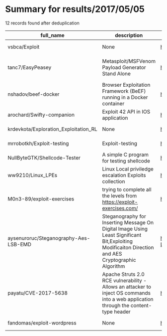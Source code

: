 
# Summary for results/2017/05/05
    
12 records found after deduplication

| full_name | description | html_url | matched_list | matched_count | pushed_at | size | stargazers_count | language | forks_count |
|---------------------------------------|----------------------------------------------------------------------------------------------------------------------------------------------------|----------------------------------------------------------|---------------------------------------------|-----------------|---------------------------|--------|--------------------|------------|---------------|
| vsbca/Exploit | None | https://github.com/vsbca/Exploit | ['exploit'] | 1 | 2017-05-05 17:37:11+00:00 | 3 | 0 | Python | 0 |
| tanc7/EasyPeasey | Metasploit/MSFVenom Payload Generator Stand Alone | https://github.com/tanc7/EasyPeasey | ['metasploit module OR metasploit payload'] | 1 | 2017-05-05 15:17:20+00:00 | 73 | 18 | Python | 12 |
| nshadov/beef-docker | Browser Exploitation Framework (BeEF) running in a Docker container | https://github.com/nshadov/beef-docker | ['exploit'] | 1 | 2017-05-05 13:55:33+00:00 | 2 | 0 | Shell | 1 |
| arochard/Swifty-companion | Exploit 42 API in IOS application | https://github.com/arochard/Swifty-companion | ['exploit'] | 1 | 2017-05-05 19:10:59+00:00 | 276 | 0 | Swift | 0 |
| krdevkota/Exploration_Exploitation_RL | None | https://github.com/krdevkota/Exploration_Exploitation_RL | ['exploit'] | 1 | 2017-05-05 11:07:35+00:00 | 4113 | 0 | TeX | 1 |
| mrrobotkh/Exploit-testing | Exploit-testing | https://github.com/mrrobotkh/Exploit-testing | ['exploit'] | 1 | 2017-05-05 00:18:30+00:00 | 0 | 0 | | 0 |
| NullByteGTK/Shellcode-Tester | A simple C program for testing shellcode | https://github.com/NullByteGTK/Shellcode-Tester | ['shellcode'] | 1 | 2017-05-05 08:47:00+00:00 | 4 | 0 | C | 0 |
| ww9210/Linux_LPEs | Linux Local priviledge escalation Exploits collection | https://github.com/ww9210/Linux_LPEs | ['exploit'] | 1 | 2017-05-05 16:55:49+00:00 | 2 | 1 | | 0 |
| M0n3-89/exploit-exercises | trying to complete all the levels from https://exploit-exercises.com/ | https://github.com/M0n3-89/exploit-exercises | ['exploit'] | 1 | 2017-05-05 08:24:54+00:00 | 3 | 0 | Python | 0 |
| aysenuroruc/Steganography-Aes-LSB-EMD | Steganography for Inserting Message On Digital Image Using Least Significant Bit,Exploiting Modificaiton Direction and AES Cryptographic Algorithm | https://github.com/aysenuroruc/Steganography-Aes-LSB-EMD | ['exploit'] | 1 | 2017-05-05 10:30:30+00:00 | 2 | 1 | Java | 0 |
| payatu/CVE-2017-5638 | Apache Struts 2.0 RCE vulnerability - Allows an attacker to inject OS commands into a web application through the content-type header | https://github.com/payatu/CVE-2017-5638 | ['cve-2', 'rce'] | 2 | 2017-05-05 13:55:53+00:00 | 18 | 9 | Python | 5 |
| fandomas/exploit-wordpress | None | https://github.com/fandomas/exploit-wordpress | ['exploit'] | 1 | 2017-05-05 15:18:53+00:00 | 0 | 0 | | 0 |
